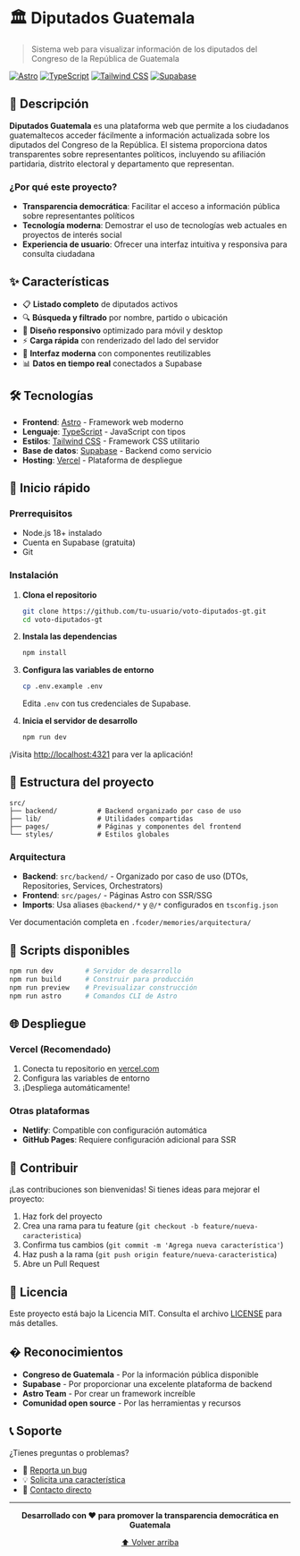 # 🏛️ Diputados Guatemala

> Sistema web para visualizar información de los diputados del Congreso de la República de Guatemala

[![Astro](https://img.shields.io/badge/Built%20with-Astro-ff5d01?style=flat&logo=astro)](https://astro.build/)
[![TypeScript](https://img.shields.io/badge/TypeScript-007ACC?style=flat&logo=typescript&logoColor=white)](https://www.typescriptlang.org/)
[![Tailwind CSS](https://img.shields.io/badge/Tailwind_CSS-38B2AC?style=flat&logo=tailwind-css&logoColor=white)](https://tailwindcss.com/)
[![Supabase](https://img.shields.io/badge/Supabase-3ECF8E?style=flat&logo=supabase&logoColor=white)](https://supabase.com/)

## 📖 Descripción

**Diputados Guatemala** es una plataforma web que permite a los ciudadanos guatemaltecos acceder fácilmente a información actualizada sobre los diputados del Congreso de la República. El sistema proporciona datos transparentes sobre representantes políticos, incluyendo su afiliación partidaria, distrito electoral y departamento que representan.

### ¿Por qué este proyecto?

- **Transparencia democrática**: Facilitar el acceso a información pública sobre representantes políticos
- **Tecnología moderna**: Demostrar el uso de tecnologías web actuales en proyectos de interés social
- **Experiencia de usuario**: Ofrecer una interfaz intuitiva y responsiva para consulta ciudadana

## ✨ Características

- 📋 **Listado completo** de diputados activos
- 🔍 **Búsqueda y filtrado** por nombre, partido o ubicación
- 📱 **Diseño responsivo** optimizado para móvil y desktop
- ⚡ **Carga rápida** con renderizado del lado del servidor
- 🎨 **Interfaz moderna** con componentes reutilizables
- 📊 **Datos en tiempo real** conectados a Supabase

## 🛠️ Tecnologías

- **Frontend**: [Astro](https://astro.build/) - Framework web moderno
- **Lenguaje**: [TypeScript](https://www.typescriptlang.org/) - JavaScript con tipos
- **Estilos**: [Tailwind CSS](https://tailwindcss.com/) - Framework CSS utilitario
- **Base de datos**: [Supabase](https://supabase.com/) - Backend como servicio
- **Hosting**: [Vercel](https://vercel.com/) - Plataforma de despliegue

## 🚀 Inicio rápido

### Prerrequisitos

- Node.js 18+ instalado
- Cuenta en Supabase (gratuita)
- Git

### Instalación

1. **Clona el repositorio**
   ```bash
   git clone https://github.com/tu-usuario/voto-diputados-gt.git
   cd voto-diputados-gt
   ```

2. **Instala las dependencias**
   ```bash
   npm install
   ```

3. **Configura las variables de entorno**
   ```bash
   cp .env.example .env
   ```
   Edita `.env` con tus credenciales de Supabase.

4. **Inicia el servidor de desarrollo**
   ```bash
   npm run dev
   ```

¡Visita [http://localhost:4321](http://localhost:4321) para ver la aplicación!

## 📁 Estructura del proyecto

```
src/
├── backend/          # Backend organizado por caso de uso
├── lib/              # Utilidades compartidas
├── pages/            # Páginas y componentes del frontend
└── styles/           # Estilos globales
```

### Arquitectura

- **Backend**: `src/backend/` - Organizado por caso de uso (DTOs, Repositories, Services, Orchestrators)
- **Frontend**: `src/pages/` - Páginas Astro con SSR/SSG
- **Imports**: Usa aliases `@backend/*` y `@/*` configurados en `tsconfig.json`

Ver documentación completa en `.fcoder/memories/arquitectura/`

## 🔧 Scripts disponibles

```bash
npm run dev        # Servidor de desarrollo
npm run build      # Construir para producción
npm run preview    # Previsualizar construcción
npm run astro      # Comandos CLI de Astro
```

## 🌐 Despliegue

### Vercel (Recomendado)

1. Conecta tu repositorio en [vercel.com](https://vercel.com)
2. Configura las variables de entorno
3. ¡Despliega automáticamente!

### Otras plataformas

- **Netlify**: Compatible con configuración automática
- **GitHub Pages**: Requiere configuración adicional para SSR

## 🤝 Contribuir

¡Las contribuciones son bienvenidas! Si tienes ideas para mejorar el proyecto:

1. Haz fork del proyecto
2. Crea una rama para tu feature (`git checkout -b feature/nueva-caracteristica`)
3. Confirma tus cambios (`git commit -m 'Agrega nueva característica'`)
4. Haz push a la rama (`git push origin feature/nueva-caracteristica`)
5. Abre un Pull Request

## 📄 Licencia

Este proyecto está bajo la Licencia MIT. Consulta el archivo [LICENSE](LICENSE) para más detalles.

## � Reconocimientos

- **Congreso de Guatemala** - Por la información pública disponible
- **Supabase** - Por proporcionar una excelente plataforma de backend
- **Astro Team** - Por crear un framework increíble
- **Comunidad open source** - Por las herramientas y recursos

## 📞 Soporte

¿Tienes preguntas o problemas? 

- 🐛 [Reporta un bug](../../issues/new?template=bug_report.md)
- 💡 [Solicita una característica](../../issues/new?template=feature_request.md)
- 📧 [Contacto directo](mailto:tu-email@ejemplo.com)

---

<p align="center">
  <strong>Desarrollado con ❤️ para promover la transparencia democrática en Guatemala</strong>
</p>

<p align="center">
  <a href="#top">⬆️ Volver arriba</a>
</p>
